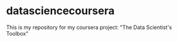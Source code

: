 # datasciencecoursera
This is my repository for my coursera project: "The Data Scientist's Toolbox"
